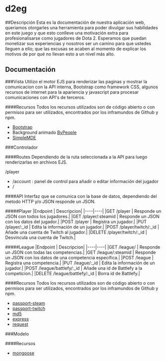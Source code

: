 # d2eg
##Descripción
Esta es la documentación de nuestra aplicación web, queriamos otorgarles una herramienta para poder
divulgar sus habilidades en este juego y que esto conlleve una motivación extra para profesionalisarse como jugadores de Dota 2.
Esperamos que puedan monetizar sus experiencias y nosotros ser un camino para que ustedes lleguen a ello; que las excusas
se acaben al momento de explicar los motivos de por qué no llevan esto a un nivel más alto.



## Documentación

###Vista
Utilizo el motor EJS para renderizar las paginas y mostrar la comunicacion con la API interna, Bootstrap como framework CSS, algunos recursos de internet para la apariencia y javascript para procesar comunicaciones con API's de terceros.

####Recursos
Todos los recursos utilizados son de código abierto o con permisos para ser utilizados, encontrados por los inframundos de
 Github y npm.

* [Bootstrap](http://getbootstrap.com/)
* Background animado [ByPeople](http://www.bypeople.com/animated-background-based/)
* [SimpleMDE](https://github.com/NextStepWebs/simplemde-markdown-editor)

###Controlador



####Routes
Dependiendo de la ruta seleccionada a la API para luego renderizarlas en archivos EJS.

/player
* /account : panel de control para añadir o editar información del jugador
* /


####API
Interfaz que se comunica con la base de datos, dependiendo del metodo HTTP y/o JSON responde un JSON.

#####Player
|Endpoint | Descripcion|
|----|----|
|GET /player | Responde un JSON con todos los jugadores.| 
|GET /player/:steamid | Responde un JSON con los datos del jugador.| 
|POST /player | Registra un jugador.| 
|PUT /player/:_id | Edita la información de un jugador.| 
|POST /player/twitch/:_id | Añade una cuenta de Twitch al jugador.|
|DELETE /player/twitch/:_id | Desvincula una cuenta de Twitch.|

#####League
|Endpoint | Descripcion|
|----|----|
|GET /league/ | Responde un JSON con todas las competencias.| 
|GET /league/:steamid | Responde un JSON con los datos de una competencia específica.|
|POST /league | Registra una competencia.| 
|PUT /league/:_id | Edita la información de un jugador.| 
|POST /league/battlefy/:_id | Añade una id de Battlefy a la competicion.|
|DELETE /league/battlefy/:_id | Borra id de Battlefy.|


####Recursos
Todos los recursos utilizados son de código abierto o con permisos para ser utilizados, encontrados por los inframundos de
 Github y npm.

* [passport-steam](https://github.com/liamcurry/passport-steam)
* [passport-twitch](https://github.com/Schmoopiie/passport-twitch)
* [md5](https://github.com/pvorb/node-md5)
* [express](https://www.npmjs.com/package/express)
* [request](https://www.npmjs.com/package/request)

###Modelo

####Recursos

* [mongoose](https://www.npmjs.com/package/mongoose)
